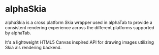 ﻿# alphaSkia

alphaSkia is a cross platform Skia wrapper used in alphaTab to provide a consistent 
rendering experience across the different platforms supported by alphaTab.

It's a lightweight HTML5 Canvas inspired API for drawing images utilizing Skia als rendering backend.